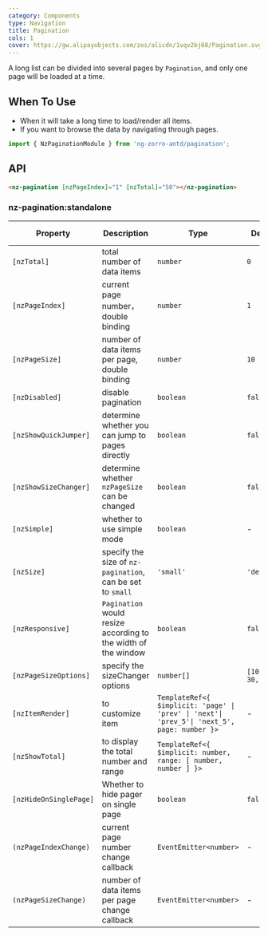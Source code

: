 ```yaml
---
category: Components
type: Navigation
title: Pagination
cols: 1
cover: https://gw.alipayobjects.com/zos/alicdn/1vqv2bj68/Pagination.svg
---
```


A long list can be divided into several pages by `Pagination`, and only one page will be loaded at a time.

## When To Use

- When it will take a long time to load/render all items.
- If you want to browse the data by navigating through pages.

```ts
import { NzPaginationModule } from 'ng-zorro-antd/pagination';
```

## API

```html
<nz-pagination [nzPageIndex]="1" [nzTotal]="50"></nz-pagination>
```

### nz-pagination:standalone

| Property               | Description                                                    | Type                                                                                         | Default            | Global Config |
| ---------------------- | -------------------------------------------------------------- | -------------------------------------------------------------------------------------------- | ------------------ | ------------- |
| `[nzTotal]`            | total number of data items                                     | `number`                                                                                     | `0`                | -             |
| `[nzPageIndex]`        | current page number，double binding                            | `number`                                                                                     | `1`                | -             |
| `[nzPageSize]`         | number of data items per page, double binding                  | `number`                                                                                     | `10`               | -             |
| `[nzDisabled]`         | disable pagination                                             | `boolean`                                                                                    | `false`            | -             |
| `[nzShowQuickJumper]`  | determine whether you can jump to pages directly               | `boolean`                                                                                    | `false`            | ✅            |
| `[nzShowSizeChanger]`  | determine whether `nzPageSize` can be changed                  | `boolean`                                                                                    | `false`            | ✅            |
| `[nzSimple]`           | whether to use simple mode                                     | `boolean`                                                                                    | -                  | ✅            |
| `[nzSize]`             | specify the size of `nz-pagination`, can be set to `small`     | `'small'`                                                                                    | `'default'`        | ✅            |
| `[nzResponsive]`       | `Pagination` would resize according to the width of the window | `boolean`                                                                                    | `false`            | -             |
| `[nzPageSizeOptions]`  | specify the sizeChanger options                                | `number[]`                                                                                   | `[10, 20, 30, 40]` | ✅            |
| `[nzItemRender]`       | to customize item                                              | `TemplateRef<{ $implicit: 'page' \| 'prev' \| 'next'\| 'prev_5'\| 'next_5', page: number }>` | -                  | -             |
| `[nzShowTotal]`        | to display the total number and range                          | `TemplateRef<{ $implicit: number, range: [ number, number ] }>`                              | -                  | -             |
| `[nzHideOnSinglePage]` | Whether to hide pager on single page                           | `boolean`                                                                                    | `false`            | -             |
| `(nzPageIndexChange)`  | current page number change callback                            | `EventEmitter<number>`                                                                       | -                  | -             |
| `(nzPageSizeChange)`   | number of data items per page change callback                  | `EventEmitter<number>`                                                                       | -                  | -             |

